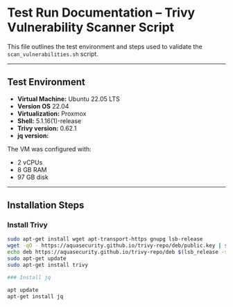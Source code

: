 # Test Run Documentation – Trivy Vulnerability Scanner Script

This file outlines the test environment and steps used to validate the `scan_vulnerabilities.sh` script.

---

## Test Environment

- **Virtual Machine:** Ubuntu 22.05 LTS
- **Version OS** 22.04
- **Virtualization:** Proxmox
- **Shell:** 5.1.16(1)-release 
- **Trivy version:** 0.62.1 
- **jq version:** 

The VM was configured with:
- 2 vCPUs
- 8 GB RAM
- 97 GB disk

---

## Installation Steps

### Install Trivy
```bash
sudo apt-get install wget apt-transport-https gnupg lsb-release
wget -qO - https://aquasecurity.github.io/trivy-repo/deb/public.key | sudo apt-key add -
echo deb https://aquasecurity.github.io/trivy-repo/deb $(lsb_release -sc) main | sudo tee -a /etc/apt/sources.list.d/trivy.list
sudo apt-get update
sudo apt-get install trivy

### Install jq

apt update
apt-get install jq
